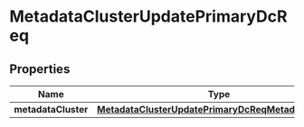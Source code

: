 # MetadataClusterUpdatePrimaryDcReq

## Properties
Name | Type | Description | Notes
------------ | ------------- | ------------- | -------------
**metadataCluster** | [**MetadataClusterUpdatePrimaryDcReqMetadataCluster**](MetadataClusterUpdatePrimaryDcReqMetadataCluster.md) |  |  [optional]
